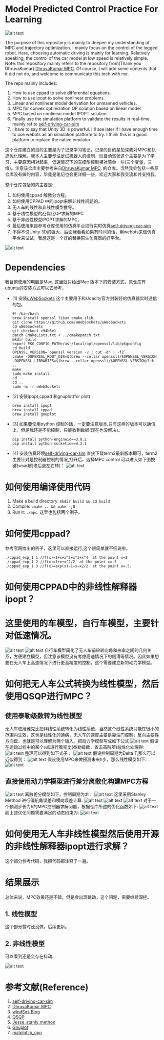 # Model Predicted Control Practice For Learning
![alt text](./gif/animation_with_objective.gif)

The purpose of this repository is mainly to deepen my understanding of MPC and trajectory optimization. I mainly focus on the control of the legged robot. Here, choosing automatic driving is mainly for learning. Relatively speaking, the control of the car model at low speed is relatively simple. Note: this repository mainly refers to the repository from(Thank you DhruvaKumar) [DhruvaKumar MPC](https://github.com/DhruvaKumar/model-predictive-control). Of course, I will add some contents that it did not do, and welcome to communicate this tech with me.

The repo mainly includes:
1. How to use cppad to solve differential equations.
2. How to use ipopt to solve nonlinear problems.
3. Linear and nonlinear model derivation for unmanned vehicles.
4. MPC for convex optimization QP solution based on linear model
5. MPC based on nonlinear model IPOPT solution.
6. Finally use the simulation platform to validate the results in real-time, mainly ref to [self-driving-car-sim](https://github.com/udacity/self-driving-car-sim)
7. I have to say that Unity 3D is powerful. I'll see later if I have enough time to use webots as an simulation platform to try. I think this is a good platform to replace the native emulator.

这个仓库建立的目的主要是为了记录学习笔记，记录的目的是加深我对MPC和轨迹优化理解。我本人主要专注足试机器人的控制，玩自动驾驶这个主要是为了学习，主要原因相对起来，低速情况下的车模型控制相对简单一些(三个变量，三维)。注意该仓库主要参考来自[DhruvaKumar MPC](https://github.com/DhruvaKumar/model-predictive-control). 的仓库。当然我会包括一些原仓库没有做的内容，毕竟是笔记也会更详细一些，欢迎大家和我交流和并支持我。

整个仓库包括的内主要是:
1. 如何使用cppad 解微分方程。
2. 如何使用CPPAD 中的ipopt来解非线性问题的。
3. 无人车的线性和非线性模型推导。
4. 基于线性模型的凸优化QP求解的MPC
5. 基于非线性模型IPOPT求解的MPC。
6. 最后使用来自参考仓库使用的仿真平台进行实时仿真[self-driving-car-sim](https://github.com/udacity/self-driving-car-sim)
7. 不得不说Unity 3D的强大，后面我看看如果有时间的话，用webots来做仿真平台来试试，我想这是一个好的替换原生仿真器的好平台。

![alt text](./gif/repo_outline.png)

# Dependencies 

我目前使用的电脑是Mac, 这里就只给出Mac 版本下的安装方式，原仓库有ubuntu的安装方式可以去参考。
* [1] 安装[uWebSockets](https://github.com/uWebSockets/uWebSockets) 这个主要用于和Udacity官方封装好的仿真器实时通信的包。
    ```shell
    #! /bin/bash
    brew install openssl libuv cmake zlib
    git clone https://github.com/uWebSockets/uWebSockets 
    cd uWebSockets
    git checkout e94b6e1
    patch CMakeLists.txt < ../cmakepatch.txt
    mkdir build
    export PKG_CONFIG_PATH=/usr/local/opt/openssl/lib/pkgconfig 
    cd build
    OPENSSL_VERSION=`openssl version -v | cut -d' ' -f2`
    cmake -DOPENSSL_ROOT_DIR=$(brew --cellar openssl)/$OPENSSL_VERSION -DOPENSSL_LIBRARIES=$(brew --cellar openssl)/$OPENSSL_VERSION/lib ..
    make 
    sudo make install
    cd ..
    cd ..
    sudo rm -r uWebSockets
    ```
* [2] 安装ipopt,cppad 和gnuplot(for plot)
    ```shell
    brew install ipopt
    brew install cppad
    brew install gnuplot
    ```
* [3] 如果要使用python 控制的话，一定要注意版本,只有这样的版本可以通信上，但是我还是不能控制，只能收到数据(现在也没解决)。
    ```shell
    pip install python-engineio==3.8.2
    pip install python-socketio==4.2.1
    ```
* [4] 安装仿真环境[self-driving-car-sim](https://github.com/udacity/self-driving-car-sim)
直接下载term2最新版本即可，term2主要针对是控制器控制的情况,打开后，选择MPC control 可以进入如下图按键(wsad前进后退左右转)：
  ![alt text](./gif/car_mode_auto.png)

# 如何使用编译使用代码

1. Make a build directory: `mkdir build && cd build`
2. Compile: `cmake .. && make -j8`
3. Run it: `./mpc`. 这里也包括两个例子。

# 如何使用cppad?
参考官网给出的例子，这里可以直接运行,这个很简单就不细说啦。
```shell
./cppad_exp_1 1 //f(x)=1+x+x^2+x^3+x^4  at the point x=2
./cppad_exp_1 2 //f(x)=1+x+x^2/2  at the point x=.5
./cppad_exp_1 3 //f(x)=exp(x)−1−x−x2/2  at the point x=.5.
```
# 如何使用CPPAD中的非线性解释器ipopt？

# 这里使用的车模型，自行车模型，主要针对低速情况。

![alt text](./gif/bicycle_model_ackerman.png)
![alt text](./gif/dynamics_model.png)
自行车模型简化了无人车前轮转向角和曲率之间的几何关系，方便建立模型，但注意该模型没有考虑高速情况下的侧滑等情况。因此如果想要在无人车上高速情况下进行更高精度的控制，这个需要建立新的动力学模型。

# 如何把无人车公式转换为线性模型，然后使用QSQP进行MPC？

## 使用泰勒级数转为线性模型
无人车使用雅克比把非线性系统转化为线性系统，当然这个线性系统只能在很小的范围内生效，这也是线性化的通病，无人车的速度主要是靠油门控制，反向主要靠方向盘，也就是可以理解为两个输入。把动力学模型写成如下公式
![alt text](./gif/system_state.png)
假设在运动过程中的某个s点进行雅克比(泰勒级数，省去高阶项)线性化处理得:
![alt text](./gif/jacobian_system.png)
整理可以得到如下式子：
![alt text](./gif/jacobian_system_state_format.png)
假设控制周期为Delta T,那么可以近似得到：
![alt text](./gif/delta_discrete_system.png)
假设使用MPC来做预测未来h步，那么线性模型如下:
![alt text](./gif/linear_model.png)
## 直接使用动力学模型进行差分离散化构建MPC方程
![alt text](./gif/nonlinear_model.png)
离散差分模型如下，控制周期为dt：
![alt text](./gif/differential_equ.png)
这里采用Stanley Method 进行偏航角误差和横向误差计算:
![alt text](./gif/stanley_yaw_error.png)
![alt text](./gif/stanley_method_description.png)
![alt text](./gif/polymal_fit_three_order.png)
对于一个预测步长为h的MPC控制器求解问题，根据仓库所述的优化函数如下:
![alt text](./gif/min_cost_function.png)
而上述优化问题需要满足的动态约束为:
![alt text](./gif/sub_to_constraints.png)
# 如何使用无人车非线性模型然后使用开源的非线性解释器ipopt进行求解？
这个部分参考代码，我把代码都注释了一遍。
# 结果展示
总体来说，MPC效果还是不错，但是会出现跳动，这个问题，需要继续深挖。
## 1. 线性模型
这个部分暂时还没做，后续更新。
## 2. 非线性模型
可以看到还是会存在抖动.

![alt text](./gif/animation_with_objective.gif)

# 参考文献(Reference)
1. [self-driving-car-sim](https://github.com/udacity/self-driving-car-sim)
2. [DhruvaKumar MPC](https://github.com/DhruvaKumar/model-predictive-control)
3. [windSes Blog](https://windses.blog.csdn.net/article/details/103519721#comments_20178791)
4. [QSQP](https://osqp.org/docs/examples/index.html)
5. [Jesse_stanly_method](https://blog.csdn.net/renyushuai900/article/details/98460758)
6. [Gnuplot](http://stahlke.org/dan/gnuplot-iostream/)
7. [matplotlib_cpp](https://github.com/lava/matplotlib-cpp)